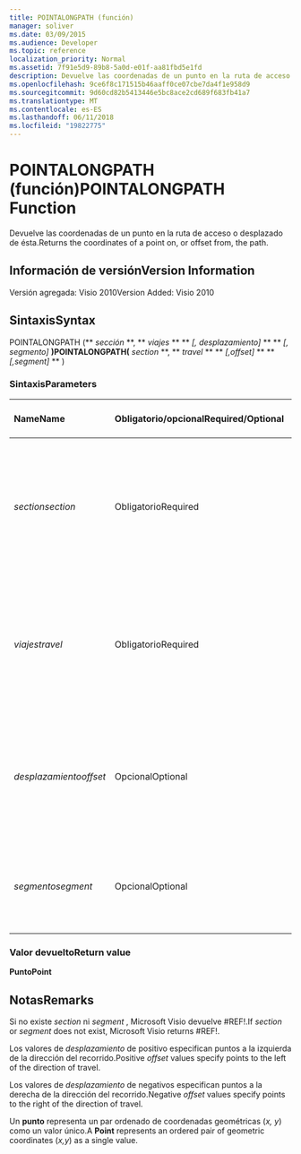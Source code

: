 ```yaml
---
title: POINTALONGPATH (función)
manager: soliver
ms.date: 03/09/2015
ms.audience: Developer
ms.topic: reference
localization_priority: Normal
ms.assetid: 7f91e5d9-89b8-5a0d-e01f-aa81fbd5e1fd
description: Devuelve las coordenadas de un punto en la ruta de acceso o desplazado de ésta.
ms.openlocfilehash: 9ce6f8c171515b46aaff0ce07cbe7da4f1e958d9
ms.sourcegitcommit: 9d60cd82b5413446e5bc8ace2cd689f683fb41a7
ms.translationtype: MT
ms.contentlocale: es-ES
ms.lasthandoff: 06/11/2018
ms.locfileid: "19822775"
---
```

# <a name="pointalongpath-function"></a><span data-ttu-id="e9fcb-103">POINTALONGPATH (función)</span><span class="sxs-lookup"><span data-stu-id="e9fcb-103">POINTALONGPATH Function</span></span>

<span data-ttu-id="e9fcb-104">Devuelve las coordenadas de un punto en la ruta de acceso o desplazado de ésta.</span><span class="sxs-lookup"><span data-stu-id="e9fcb-104">Returns the coordinates of a point on, or offset from, the path.</span></span>
  
## <a name="version-information"></a><span data-ttu-id="e9fcb-105">Información de versión</span><span class="sxs-lookup"><span data-stu-id="e9fcb-105">Version Information</span></span>

<span data-ttu-id="e9fcb-106">Versión agregada: Visio 2010</span><span class="sxs-lookup"><span data-stu-id="e9fcb-106">Version Added: Visio 2010</span></span> 
  
## <a name="syntax"></a><span data-ttu-id="e9fcb-107">Sintaxis</span><span class="sxs-lookup"><span data-stu-id="e9fcb-107">Syntax</span></span>

<span data-ttu-id="e9fcb-108">POINTALONGPATH (** *sección* **, ** *viajes* ** ** *[, desplazamiento]* ** ** *[, segmento]* **)</span><span class="sxs-lookup"><span data-stu-id="e9fcb-108">POINTALONGPATH(** *section* **, ** *travel* ** ** *[,offset]* ** ** *[,segment]* ** )</span></span> 
  
### <a name="parameters"></a><span data-ttu-id="e9fcb-109">Sintaxis</span><span class="sxs-lookup"><span data-stu-id="e9fcb-109">Parameters</span></span>

|<span data-ttu-id="e9fcb-110">**Name**</span><span class="sxs-lookup"><span data-stu-id="e9fcb-110">**Name**</span></span>|<span data-ttu-id="e9fcb-111">**Obligatorio/opcional**</span><span class="sxs-lookup"><span data-stu-id="e9fcb-111">**Required/Optional**</span></span>|<span data-ttu-id="e9fcb-112">**Tipo de datos**</span><span class="sxs-lookup"><span data-stu-id="e9fcb-112">**Data Type**</span></span>|<span data-ttu-id="e9fcb-113">**Descripción**</span><span class="sxs-lookup"><span data-stu-id="e9fcb-113">**Description**</span></span>|
|:-----|:-----|:-----|:-----|
| <span data-ttu-id="e9fcb-114">_section_</span><span class="sxs-lookup"><span data-stu-id="e9fcb-114">_section_</span></span> <br/> |<span data-ttu-id="e9fcb-115">Obligatorio</span><span class="sxs-lookup"><span data-stu-id="e9fcb-115">Required</span></span>  <br/> |<span data-ttu-id="e9fcb-116">**String**</span><span class="sxs-lookup"><span data-stu-id="e9fcb-116">**String**</span></span> <br/> |<span data-ttu-id="e9fcb-117">Sección de geometría que representa la ruta de acceso, especificada por una referencia a su celda Path (por ejemplo, Geometry1.Path).</span><span class="sxs-lookup"><span data-stu-id="e9fcb-117">The Geometry section that represents the path, specified by a reference to its Path cell (for example, Geometry1.Path).</span></span>  <br/> |
| <span data-ttu-id="e9fcb-118">_viajes_</span><span class="sxs-lookup"><span data-stu-id="e9fcb-118">_travel_</span></span> <br/> |<span data-ttu-id="e9fcb-119">Obligatorio</span><span class="sxs-lookup"><span data-stu-id="e9fcb-119">Required</span></span>  <br/> |<span data-ttu-id="e9fcb-120">**Double**</span><span class="sxs-lookup"><span data-stu-id="e9fcb-120">**Double**</span></span> <br/> |<span data-ttu-id="e9fcb-p101">Porcentaje de la ruta de acceso atravesado, desde el punto inicial al punto final que identifica al punto. Debe oscilar entre 0 y 1.</span><span class="sxs-lookup"><span data-stu-id="e9fcb-p101">The percentage of the path traversed, from the begin point to the end point that identifies the point. Must be between 0 and 1.</span></span>  <br/> |
| <span data-ttu-id="e9fcb-123">_desplazamiento_</span><span class="sxs-lookup"><span data-stu-id="e9fcb-123">_offset_</span></span> <br/> |<span data-ttu-id="e9fcb-124">Opcional</span><span class="sxs-lookup"><span data-stu-id="e9fcb-124">Optional</span></span>  <br/> |<span data-ttu-id="e9fcb-125">**Double**</span><span class="sxs-lookup"><span data-stu-id="e9fcb-125">**Double**</span></span> <br/> |<span data-ttu-id="e9fcb-p102">Distancia de desplazamiento del punto respecto de la ruta de acceso. Para obtener más información, vea los comentarios.</span><span class="sxs-lookup"><span data-stu-id="e9fcb-p102">The distance that the point is offset from the path. See Remarks for more information.</span></span>  <br/> |
| <span data-ttu-id="e9fcb-128">_segmento_</span><span class="sxs-lookup"><span data-stu-id="e9fcb-128">_segment_</span></span> <br/> |<span data-ttu-id="e9fcb-129">Opcional</span><span class="sxs-lookup"><span data-stu-id="e9fcb-129">Optional</span></span>  <br/> |<span data-ttu-id="e9fcb-130">**Integer**</span><span class="sxs-lookup"><span data-stu-id="e9fcb-130">**Integer**</span></span> <br/> |<span data-ttu-id="e9fcb-131">Segmento basado en 1 de la ruta de acceso en el cual se van a calcular las coordenadas.</span><span class="sxs-lookup"><span data-stu-id="e9fcb-131">The 1-based segment of the path in which to calculate the coordinates.</span></span>  <br/> |
   
### <a name="return-value"></a><span data-ttu-id="e9fcb-132">Valor devuelto</span><span class="sxs-lookup"><span data-stu-id="e9fcb-132">Return value</span></span>

 <span data-ttu-id="e9fcb-133">**Punto**</span><span class="sxs-lookup"><span data-stu-id="e9fcb-133">**Point**</span></span>
  
## <a name="remarks"></a><span data-ttu-id="e9fcb-134">Notas</span><span class="sxs-lookup"><span data-stu-id="e9fcb-134">Remarks</span></span>

<span data-ttu-id="e9fcb-135">Si no existe _section_ ni _segment_ , Microsoft Visio devuelve #REF!.</span><span class="sxs-lookup"><span data-stu-id="e9fcb-135">If  _section_ or  _segment_ does not exist, Microsoft Visio returns #REF!.</span></span> 
  
<span data-ttu-id="e9fcb-136">Los valores de *desplazamiento* de positivo especifican puntos a la izquierda de la dirección del recorrido.</span><span class="sxs-lookup"><span data-stu-id="e9fcb-136">Positive  *offset*  values specify points to the left of the direction of travel.</span></span> 
  
<span data-ttu-id="e9fcb-137">Los valores de *desplazamiento* de negativos especifican puntos a la derecha de la dirección del recorrido.</span><span class="sxs-lookup"><span data-stu-id="e9fcb-137">Negative  *offset*  values specify points to the right of the direction of travel.</span></span> 
  
<span data-ttu-id="e9fcb-138">Un **punto** representa un par ordenado de coordenadas geométricas (*x, y*) como un valor único.</span><span class="sxs-lookup"><span data-stu-id="e9fcb-138">A **Point** represents an ordered pair of geometric coordinates (*x,y*) as a single value.</span></span> 
  

